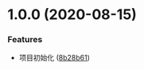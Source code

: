 # 1.0.0 (2020-08-15)


### Features

* 项目初始化 ([8b28b61](https://github.com/SUN-LG/typescript-starter/commit/8b28b61228e5f5e010c7a3388c9807bdcd2c97d4))




